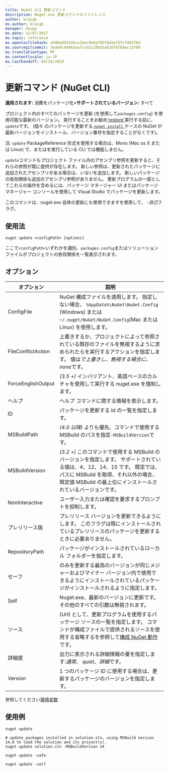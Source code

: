 ```yaml
---
title: NuGet CLI 更新コマンド
description: Nuget.exe 更新コマンドのリファレンス
author: kraigb
ms.author: kraigb
manager: douge
ms.date: 12/07/2017
ms.topic: reference
ms.openlocfilehash: e6964d92436ce1bac9e6af85f6dae75fcf40378d
ms.sourcegitcommit: 3eab9c4dd41ea7ccd2c28bb5ab16f6fbbec13708
ms.translationtype: MT
ms.contentlocale: ja-JP
ms.lasthandoff: 04/26/2018
---
```

# <a name="update-command-nuget-cli"></a>更新コマンド (NuGet CLI)

**適用されます:** 消費をパッケージ化&bullet;**サポートされているバージョン:** すべて

プロジェクト内のすべてのパッケージを更新 (を使用して`packages.config`) を使用可能な最新のバージョン。 実行することをお勧め['restore'](cli-ref-restore.md)実行する前に、`update`です。 (個々 のパッケージを更新する[ `nuget install` ](cli-ref-install.md)ケースの NuGet が最新バージョンをインストール、バージョン番号を指定することがなくです)。

注: `update` PackageReference 形式を使用する場合は、Mono (Mac os X または Linux) で、またはを実行している CLI では機能しません。

`update`コマンドもプロジェクト ファイル内のアセンブリ参照を更新すると、それらの参照が既に提供が存在します。 新しい参照は、更新されたパッケージに追加されたアセンブリがある場合は、*いない*を追加します。 新しいパッケージの依存関係も追加のアセンブリ参照がありません。 更新プログラムの一部としてこれらの操作を含めるには、パッケージ マネージャー UI またはパッケージ マネージャー コンソールを使用して Visual Studio でパッケージを更新します。

このコマンドは、nuget.exe 自体の更新にも使用できますを使用して、 *-自己*フラグ。

## <a name="usage"></a>使用法

```cli
nuget update <configPath> [options]
```

ここで`<configPath>`いずれかを識別、`packages.config`またはソリューション ファイルがプロジェクトの依存関係を一覧表示されます。

## <a name="options"></a>オプション

| オプション | 説明 |
| --- | --- |
| ConfigFile | NuGet 構成ファイルを適用します。 指定しない場合、 `%AppData%\NuGet\NuGet.Config` (Windows) または`~/.nuget/NuGet/NuGet.Config`(Mac または Linux) を使用します。|
| FileConflictAction | 上書きするか、プロジェクトによって参照されている既存のファイルを無視するように求められたらを実行するアクションを指定します。 値は*で上書きし、無視する場合に、none*です。 |
| ForceEnglishOutput | *(3.5 +)* インバリアント、英語ベースのカルチャを使用して実行する nuget.exe を強制します。 |
| ヘルプ | ヘルプ コマンドに関する情報を表示します。 |
| ID | パッケージを更新する Id の一覧を指定します。 |
| MSBuildPath | *(4.0 以降)* よりも優先、コマンドで使用する MSBuild のパスを指定`-MSBuildVersion`です。 |
| MSBuildVersion | *(3.2 +)* このコマンドで使用する MSBuild のバージョンを指定します。 サポートされている値は、4、12、14、15 です。 既定では、パスに MSBuild を取得、それ以外の場合、既定値 MSBuild の最上位にインストールされているバージョンです。 |
| NonInteractive | ユーザー入力または確認を要求するプロンプトを抑制します。 |
| プレリリース版 | プレリリース バージョンを更新できるようにします。 このフラグは既にインストールされているプレリリースのパッケージを更新するときに必要ありません。 |
| RepositoryPath | パッケージがインストールされているローカル フォルダーを指定します。 |
| セーフ | のみを更新する最高のバージョンが同じメジャーおよびマイナー バージョン内で使用できるようにインストールされているパッケージがインストールされるように指定します。 |
| Self | Nuget.exe、最新のバージョンに更新です。その他のすべての引数は無視されます。 |
| ソース | (Url) として、更新プログラムを使用するパッケージ ソースの一覧を指定します。 コマンドが構成ファイルで提供されるソースを使用する省略するを参照して[構成 NuGet 動作](../consume-packages/configuring-nuget-behavior.md)です。 |
| 詳細度 | 出力に表示される詳細情報の量を指定します:*通常*、 *quiet*、*詳細*です。 |
| Version | 1 つのパッケージ ID に使用する場合は、更新するパッケージのバージョンを指定します。 |

参照してください[環境変数](cli-ref-environment-variables.md)

## <a name="examples"></a>使用例

```cli
nuget update

# update packages installed in solution.sln, using MSBuild version 14.0 to load the solution and its project(s).
nuget update solution.sln -MSBuildVersion 14

nuget update -safe

nuget update -self
```
